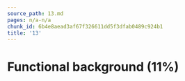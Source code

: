 ```yaml
---
source_path: 13.md
pages: n/a-n/a
chunk_id: 6b4e8aead3af67f326611dd5f3dfab0489c924b1
title: '13'
---
```

# Functional background (11%)
